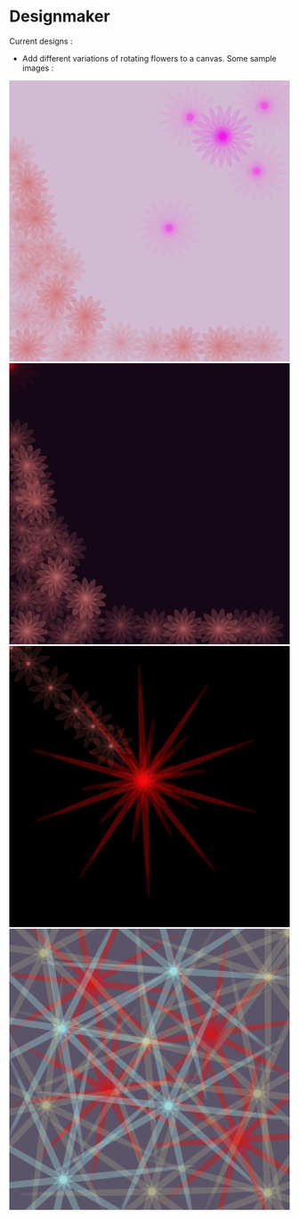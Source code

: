 # Designmaker

Current designs :

- Add different variations of rotating flowers to a canvas.
Some sample images :
    
![sketch 1](images/flowers/img1.png)
![sketch 2](images/flowers/img2.png)
![sketch 3](images/flowers/img3.png)
![sketch 4](images/flowers/img4.png)